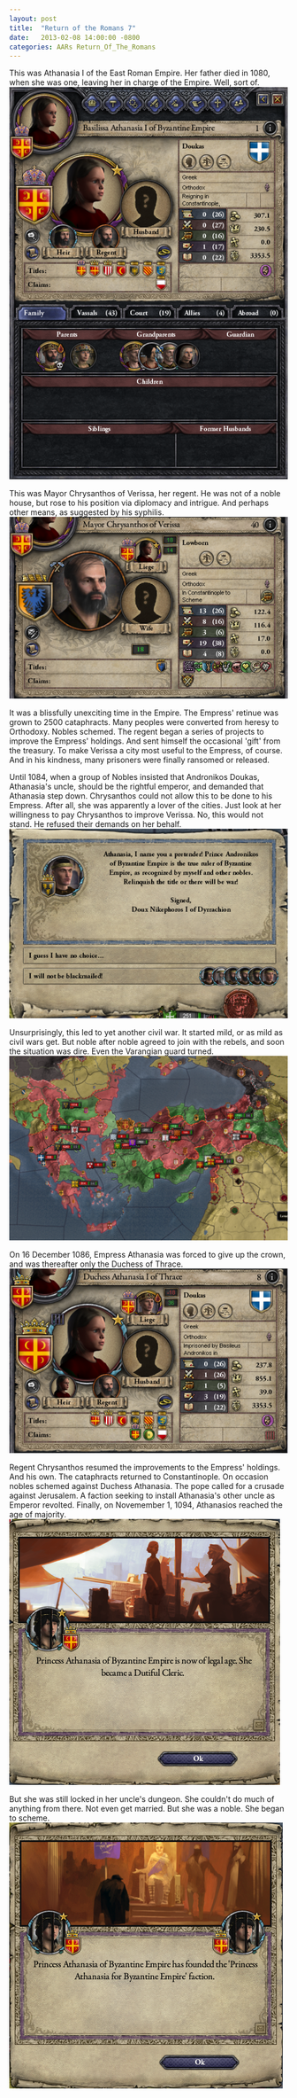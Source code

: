 ```yaml
---
layout: post
title:  "Return of the Romans 7"
date:   2013-02-08 14:00:00 -0800
categories: AARs Return_Of_The_Romans
---
```

This was Athanasia I of the East Roman Empire. Her father died in 1080, when she was one, leaving her in charge of the Empire. Well, sort of.  
![](/assets/return_of_the_romans_images/7-1.png)

This was Mayor Chrysanthos of Verissa, her regent. He was not of a noble house, but rose to his position via diplomacy and intrigue. And perhaps other means, as suggested by his syphilis.  
![](/assets/return_of_the_romans_images/7-2.png)

It was a blissfully unexciting time in the Empire. The Empress' retinue was grown to 2500 cataphracts. Many peoples were converted from heresy to Orthodoxy. Nobles schemed. The regent began a series of projects to improve the Empress' holdings. And sent himself the occasional 'gift' from the treasury. To make Verissa a city most useful to the Empress, of course. And in his kindness, many prisoners were finally ransomed or released.  

Until 1084, when a group of Nobles insisted that Andronikos Doukas, Athanasia's uncle, should be the rightful emperor, and demanded that Athanasia step down. Chrysanthos could not allow this to be done to his Empress. After all, she was apparently a lover of the cities. Just look at her willingness to pay Chrysanthos to improve Verissa. No, this would not stand. He refused their demands on her behalf.  
![](/assets/return_of_the_romans_images/7-3.png)

Unsurprisingly, this led to yet another civil war. It started mild, or as mild as civil wars get. But noble after noble agreed to join with the rebels, and soon the situation was dire. Even the Varangian guard turned.  
![](/assets/return_of_the_romans_images/7-4.png)

On 16 December 1086, Empress Athanasia was forced to give up the crown, and was thereafter only the Duchess of Thrace.  
![](/assets/return_of_the_romans_images/7-5.png)

Regent Chrysanthos resumed the improvements to the Empress' holdings. And his own. The cataphracts returned to Constantinople. On occasion nobles schemed against Duchess Athanasia. The pope called for a crusade against Jerusalem. A faction seeking to install Athanasia's other uncle as Emperor revolted. Finally, on Novemember 1, 1094, Athanasios reached the age of majority.  
![](/assets/return_of_the_romans_images/7-6.png)

But she was still locked in her uncle's dungeon. She couldn't do much of anything from there. Not even get married. But she was a noble. She began to scheme.  
![](/assets/return_of_the_romans_images/7-7.png)